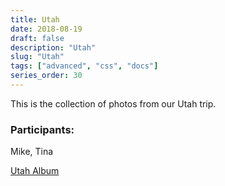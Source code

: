 ```yaml
---
title: Utah
date: 2018-08-19
draft: false
description: "Utah"
slug: "Utah"
tags: ["advanced", "css", "docs"]
series_order: 30
---
```


This is the collection of photos from our Utah trip.

### Participants:
Mike, Tina

[Utah Album](https://photos.app.goo.gl/S22USfSdhK2SjhN38)
